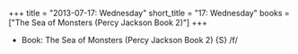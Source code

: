 +++
title = "2013-07-17: Wednesday"
short_title = "17: Wednesday"
books = ["The Sea of Monsters (Percy Jackson Book 2)"]
+++


* Book: The Sea of Monsters (Percy Jackson Book 2) {S} /f/
